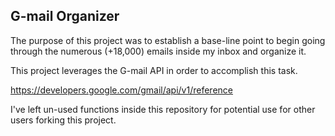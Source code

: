 ## G-mail Organizer

The purpose of this project was to establish a base-line point to begin going through the numerous (+18,000) emails inside my inbox and organize it. 

This project leverages the G-mail API in order to accomplish this task.

https://developers.google.com/gmail/api/v1/reference

I've left un-used functions inside this repository for potential use for other users forking this project.